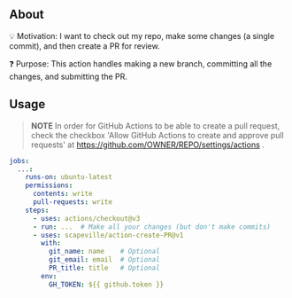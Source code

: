 ## About

💡 Motivation: I want to check out my repo, make some changes (a single commit), and then create a PR for review.

❓ Purpose: This action handles making a new branch, committing all the changes, and submitting the PR.


## Usage

<!-- Ref: https://stackoverflow.com/questions/72376229/github-actions-is-not-permitted-to-create-or-approve-pull-requests-createpullre -->
> **NOTE**
In order for GitHub Actions to be able to create a pull request, check the checkbox 'Allow GitHub Actions to create and approve pull requests' at https://github.com/OWNER/REPO/settings/actions .

```yml
jobs:
  ...:
    runs-on: ubuntu-latest
    permissions:
      contents: write
      pull-requests: write
    steps:
      - uses: actions/checkout@v3
      - run: ...  # Make all your changes (but don't make commits)
      - uses: scapeville/action-create-PR@v1
        with:
          git_name: name    # Optional
          git_email: email  # Optional
          PR_title: title   # Optional
        env:
          GH_TOKEN: ${{ github.token }}
```
